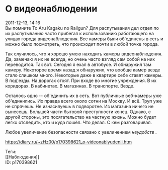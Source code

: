 О видеонаблюдении
==================

   
 2011-12-13, 14:16   
  Вы помните To Aru Kagaku no Railgun? Для распутывания дел отдел по их распутыванию часто прибегал к использованию работающего на улицах города видеонаблюдения. Все камеры были об'единены в сеть и можно было посмотреть, что происходит почти в любой точке города.   
   
 Так случилось, что я хорошо умею находить камеры видеонаблюдения. Да, замечаю я их не всегда, но очень часто взгляд сам собой на них переводится. Так вот. Сегодня я ехал в автобусе. И обнаружил там камеру. Некоторое время назад я обнаружил, что вообще камер везде стало слишком много. Некоторые даже в квартире себе ставят камеры. В под'езды. На дорогах стоят. При входе во многие учреждения. В их коридорах. В кабинетах. В магазинах. В транспорте. Везде.   
   
 Осталось одно -- об'единить их в сеть. Вот публичные веб-камеры уже об'единились. Их правда всего около сотни на Москву. И всё. Труп уже не спрячешь. Не изнасилуешь в подворотне. Из магазина ничего не вынесешь. Большей части бытовой преступности конец. Однако, с другой стороны, это посягательство на частную жизнь. Можно будет легко отследить, кто и куда пошёл. Что делал. С кем разговаривал.   
   
 Любое увеличение безопасности связано с увеличением  *неудобств*  .   
    
 <https://diary.ru/~zHz00/p170398621_o-videonablyudenii.htm>   
   
 Теги:   
 [[Наблюдения]]   
 ID: p170398621